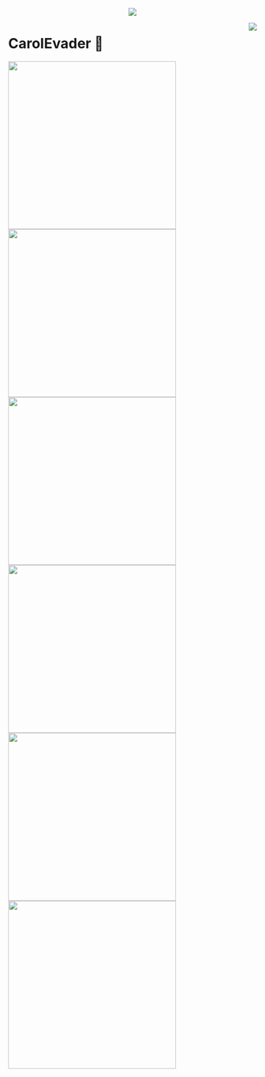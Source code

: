 <a href="https://github.com/CarolEvader">

  <p align="center">
    <img src="https://github-profile-trophy.vercel.app/?username=CarolEvader&column=7&theme=onedark"/>
  </p>

</a>

<a href="#">
  <img align="right" src="https://metrics.lecoq.io/CarolEvader?template=terminal" />
</a>

# CarolEvader 🌝

<img width="340px" src="https://github-readme-stats.vercel.app/api?username=CarolEvader&theme=vue-dark&count_private=true&show_icons=true">
<img width="340px" src="https://github-readme-stats.vercel.app/api/top-langs/?username=CarolEvader&theme=vue-dark&layout=compact">
<img width="340px" src="https://github-readme-stats.vercel.app/api/pin/?username=CarolEvader&repo=my-spring&theme=dark">
<img width="340px" src="https://github-readme-stats.vercel.app/api/pin/?username=CarolEvader&repo=Web_shop&theme=dark">
<img width="340px" src="https://github-readme-stats.vercel.app/api/pin/?username=CarolEvader&repo=TinyMybatis&theme=dark">
<img width="340px" src="https://github-readme-stats.vercel.app/api/pin/?username=CarolEvader&repo=sky-out&theme=dark">
